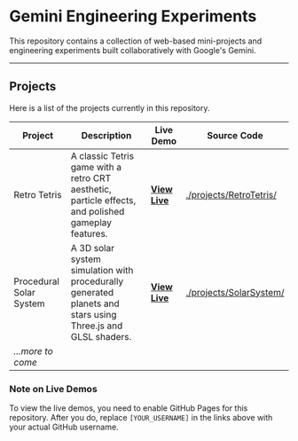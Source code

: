 # Gemini Engineering Experiments

This repository contains a collection of web-based mini-projects and engineering experiments built collaboratively with Google's Gemini.

---

## Projects

Here is a list of the projects currently in this repository.

| Project       | Description                                                                                             | Live Demo                                                                                                         | Source Code                               |
|---------------|---------------------------------------------------------------------------------------------------------|-------------------------------------------------------------------------------------------------------------------|-------------------------------------------|
| Retro Tetris  | A classic Tetris game with a retro CRT aesthetic, particle effects, and polished gameplay features.     | [**View Live**](https://sbabybird.github.io/Gemini-Engineering-Experiments/projects/RetroTetris/) | [./projects/RetroTetris/](./projects/RetroTetris/) |
| Procedural Solar System | A 3D solar system simulation with procedurally generated planets and stars using Three.js and GLSL shaders. | [**View Live**](https://sbabybird.github.io/Gemini-Engineering-Experiments/projects/SolarSystem/)   | [./projects/SolarSystem/](./projects/SolarSystem/)   |
| *...more to come* |                                                                                                         |                                                                                                                   |                                           |


### Note on Live Demos

To view the live demos, you need to enable GitHub Pages for this repository. After you do, replace `[YOUR_USERNAME]` in the links above with your actual GitHub username.
